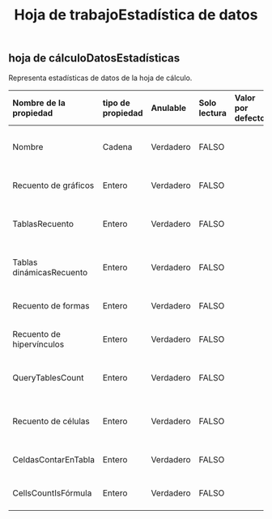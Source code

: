 ﻿---
title: Hoja de trabajoEstadística de datos
second_title: Aspose.Cells Cloud Documen
type: docs
url: /es/specification/model/worksheetdatastatistics/
description: "Aspose.Cells Especificación del modelo de nube: WorksheetDataStatistics. Maneje sin esfuerzo Excel y otros documentos de hoja de cálculo con funciones como abrir, generar, editar, dividir, fusionar, comparar y convertir."
kwords: Excel, Office, Hoja de cálculo, Cloud REST API, WorksheetDataStatistics
weight: 50
---
## **hoja de cálculoDatosEstadísticas**

 Representa estadísticas de datos de la hoja de cálculo.

| Nombre de la propiedad| tipo de propiedad| Anulable| Solo lectura| Valor por defecto| Descripción|
|:- |:- |:- |:- |:- |:- |
| Nombre| Cadena| Verdadero| FALSO|| Representa el nombre de la hoja de trabajo.|
| Recuento de gráficos| Entero| Verdadero| FALSO|| Representa el número del gráfico.|
| TablasRecuento| Entero| Verdadero| FALSO|| Representa el número de objeto de la lista.|
| Tablas dinámicasRecuento| Entero| Verdadero| FALSO|| Representa el número de la tabla dinámica.|
| Recuento de formas| Entero| Verdadero| FALSO|| Representa el número de forma.|
| Recuento de hipervínculos| Entero| Verdadero| FALSO|| Representa el número de forma.|
| QueryTablesCount| Entero| Verdadero| FALSO|| Representa el número de hipervínculo.|
| Recuento de células| Entero| Verdadero| FALSO|| Representa el número de la tabla de consulta.|
|CeldasContarEnTabla| Entero| Verdadero| FALSO|| Representa el número de celular.|
| CellsCountIsFórmula| Entero| Verdadero| FALSO|| Representa el número de fórmula.|

